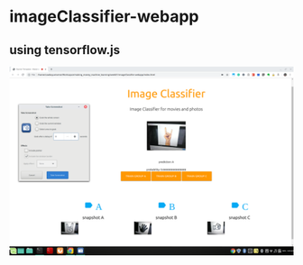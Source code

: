 # imageClassifier-webapp
## using tensorflow.js 


![Screenshot](https://github.com/cowboyuniverse/imageClassifier-webapp/blob/master/blob/capture.png)

